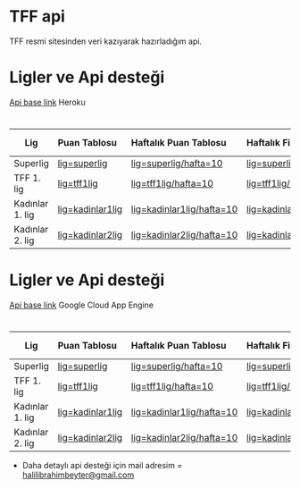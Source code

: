 # TFF api


TFF resmi sitesinden veri kazıyarak hazırladığım api.



# Ligler ve Api desteği 

[Api base link](https://tffapi.herokuapp.com/)  Heroku

# 
| Lig |Puan Tablosu| Haftalık Puan Tablosu |Haftalık Fikstür |Sezon Fikstür + Puan Durumu |
|  ---- |  :-- | :-- | :-- | :--: |
| Superlig | [lig=superlig](https://tffapi.herokuapp.com/lig=superlig) | [lig=superlig/hafta=10](https://tffapi.herokuapp.com/lig=superlig/hafta=10) | [lig=superlig/hafta=10/fikstur](https://tffapi.herokuapp.com/lig=superlig/hafta=10/fikstur) | [lig=superlig/haftalar](https://tffapi.herokuapp.com/lig=superlig/haftalar) | 
| TFF 1. lig  | [lig=tff1lig](https://tffapi.herokuapp.com/lig=tff1lig) | [lig=tff1lig/hafta=10](https://tffapi.herokuapp.com/lig=tff1lig/hafta=10) | [lig=tff1lig/hafta=10/fikstur](https://tffapi.herokuapp.com/lig=tff1lig/hafta=10/fikstur) | [lig=tff1lig/haftalar](https://tffapi.herokuapp.com/lig=tff1lig/haftalar) | 
| Kadınlar 1. lig | [lig=kadinlar1lig](https://tffapi.herokuapp.com/lig=kadinlar1lig) | [lig=kadinlar1lig/hafta=10](https://tffapi.herokuapp.com/lig=kadinlar1lig/hafta=10) | [lig=kadinlar1lig/hafta=10/fikstur](https://tffapi.herokuapp.com/lig=kadinlar1lig/hafta=10/fikstur) | ❌ | 
| Kadınlar 2. lig | [lig=kadinlar2lig](https://tffapi.herokuapp.com/lig=kadinlar2lig) | [lig=kadinlar2lig/hafta=10](https://tffapi.herokuapp.com/lig=kadinlar2lig/hafta=10) | [lig=kadinlar2lig/hafta=10/fikstur](https://tffapi.herokuapp.com/lig=kadinlar2lig/hafta=10/fikstur) | ❌ | 


# Ligler ve Api desteği 

[Api base link](https://kutuphane.appspot.com/)  Google Cloud App Engine

# 
| Lig |Puan Tablosu| Haftalık Puan Tablosu |Haftalık Fikstür |Sezon Fikstür + Puan Durumu |
|  ---- |  :-- | :-- | :-- | :--: |
| Superlig | [lig=superlig](https://kutuphane.appspot.com/lig=superlig) | [lig=superlig/hafta=10](https://kutuphane.appspot.com/lig=superlig/hafta=10) | [lig=superlig/hafta=10/fikstur](https://kutuphane.appspot.com/lig=superlig/hafta=10/fikstur) | [lig=superlig/haftalar](https://kutuphane.appspot.com/lig=superlig/haftalar) | 
| TFF 1. lig  | [lig=tff1lig](https://kutuphane.appspot.com/lig=tff1lig) | [lig=tff1lig/hafta=10](https://kutuphane.appspot.com/lig=tff1lig/hafta=10) | [lig=tff1lig/hafta=10/fikstur](https://kutuphane.appspot.com/lig=tff1lig/hafta=10/fikstur) | [lig=tff1lig/haftalar](https://kutuphane.appspot.com/lig=tff1lig/haftalar) | 
| Kadınlar 1. lig | [lig=kadinlar1lig](https://kutuphane.appspot.com/lig=kadinlar1lig) | [lig=kadinlar1lig/hafta=10](https://kutuphane.appspot.com/lig=kadinlar1lig/hafta=10) | [lig=kadinlar1lig/hafta=10/fikstur](https://kutuphane.appspot.com/lig=kadinlar1lig/hafta=10/fikstur) | ❌ | 
| Kadınlar 2. lig | [lig=kadinlar2lig](https://kutuphane.appspot.com/lig=kadinlar2lig) | [lig=kadinlar2lig/hafta=10](https://kutuphane.appspot.com/lig=kadinlar2lig/hafta=10) | [lig=kadinlar2lig/hafta=10/fikstur](https://kutuphane.appspot.com/lig=kadinlar2lig/hafta=10/fikstur) | ❌ | 

- Daha detaylı api desteği için mail adresim = halilibrahimbeyter@gmail.com
